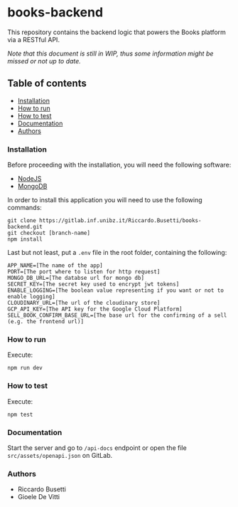 # books-backend

This repository contains the backend logic that powers the Books platform via a RESTful API.

_Note that this document is still in WIP, thus some information might be missed or not up to date._

## Table of contents

* [Installation](#installation)
* [How to run](#how-to-run)
* [How to test](#how-to-test)
* [Documentation](#documentation)
* [Authors](#authors)

### Installation

Before proceeding with the installation, you will need the following software:

* [NodeJS](https://nodejs.org)
* [MongoDB](https://www.mongodb.com/try/download/community)

In order to install this application you will need to use the following commands:

```shell
git clone https://gitlab.inf.unibz.it/Riccardo.Busetti/books-backend.git
git checkout [branch-name]
npm install
```

Last but not least, put a `.env` file in the root folder, containing the following:

```dotenv
APP_NAME=[The name of the app]
PORT=[The port where to listen for http request]
MONGO_DB_URL=[The databse url for mongo db]
SECRET_KEY=[The secret key used to encrypt jwt tokens]
ENABLE_LOGGING=[The boolean value representing if you want or not to enable logging]
CLOUDINARY_URL=[The url of the cloudinary store]
GCP_API_KEY=[The API key for the Google Cloud Platform]
SELL_BOOK_CONFIRM_BASE_URL=[The base url for the confirming of a sell (e.g. the frontend url)]
```

### How to run

Execute:

```shell
npm run dev
```

### How to test

Execute:

```shell
npm test
```

### Documentation

Start the server and go to `/api-docs` endpoint or open the file `src/assets/openapi.json` on GitLab.

### Authors

* Riccardo Busetti
* Gioele De Vitti
